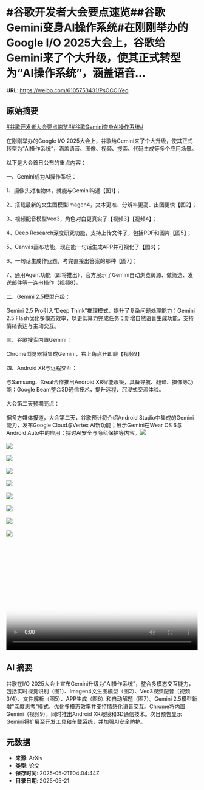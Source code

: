 # #谷歌开发者大会要点速览##谷歌Gemini变身AI操作系统#在刚刚举办的Google I/O 2025大会上，谷歌给Gemini来了个大升级，使其正式转型为“AI操作系统”，涵盖语音...

**URL**: https://weibo.com/6105753431/PsOCOlYeo

## 原始摘要

<a href="https://m.weibo.cn/search?containerid=231522type%3D1%26t%3D10%26q%3D%23%E8%B0%B7%E6%AD%8C%E5%BC%80%E5%8F%91%E8%80%85%E5%A4%A7%E4%BC%9A%E8%A6%81%E7%82%B9%E9%80%9F%E8%A7%88%23&amp;extparam=%23%E8%B0%B7%E6%AD%8C%E5%BC%80%E5%8F%91%E8%80%85%E5%A4%A7%E4%BC%9A%E8%A6%81%E7%82%B9%E9%80%9F%E8%A7%88%23" data-hide=""><span class="surl-text">#谷歌开发者大会要点速览#</span></a><a href="https://m.weibo.cn/search?containerid=231522type%3D1%26t%3D10%26q%3D%23%E8%B0%B7%E6%AD%8CGemini%E5%8F%98%E8%BA%ABAI%E6%93%8D%E4%BD%9C%E7%B3%BB%E7%BB%9F%23&amp;extparam=%23%E8%B0%B7%E6%AD%8CGemini%E5%8F%98%E8%BA%ABAI%E6%93%8D%E4%BD%9C%E7%B3%BB%E7%BB%9F%23" data-hide=""><span class="surl-text">#谷歌Gemini变身AI操作系统#</span></a><br><br>在刚刚举办的Google I/O 2025大会上，谷歌给Gemini来了个大升级，使其正式转型为“AI操作系统”，涵盖语音、图像、视频、搜索、代码生成等多个应用场景。<br><br>以下是大会首日公布的重点内容：<br><br>一、Gemini成为AI操作系统：<br><br>1、摄像头对准物体，就能与Gemini沟通【图1】；<br><br>2、搭载最新的文生图模型Imagen4，文本更准、分辨率更高、出图更快【图2】；<br><br>3、视频配音模型Veo3，角色对白更真实了【视频3】【视频4】；<br><br>4、Deep Research深度研究功能，支持上传文件了，包括PDF和图片【图5】；<br><br>5、Canvas画布功能，现在能一句话生成APP并可视化了【图6】；<br><br>6、一句话生成作业题，考完直接出答案的那种【图7】；<br><br>7、通用Agent功能（即将推出），官方展示了Gemini自动浏览房源、做筛选、发送邮件等一连串操作【视频8】。<br><br>二、Gemini 2.5模型升级： <br><br>Gemini 2.5 Pro引入“Deep Think”推理模式，提升了复杂问题处理能力；Gemini 2.5 Flash优化多模态效率，以更低算力完成任务；新增自然语音生成功能，支持情绪表达与主动交互。<br><br>三、谷歌搜索内置Gemini： <br><br>Chrome浏览器将集成Gemini，右上角点开即聊【视频9】<br><br>四、Android XR与远程交互：  <br><br>与Samsung、Xreal合作推出Android XR智能眼镜，具备导航、翻译、摄像等功能；Google Beam整合3D通信技术，提升远程、沉浸式交流体验。<br><br>大会第二天预期亮点：  <br><br>据多方媒体报道，大会第二天，谷歌预计将介绍Android Studio中集成的Gemini能力，发布Google Cloud与Vertex AI新功能；展示Gemini在Wear OS 6与Android Auto中的应用；探讨AI安全与隐私保护等内容。<img style="" src="https://tvax3.sinaimg.cn/large/006Fd7o3gy1i1mvicuw60g30m80ci4qu.gif" referrerpolicy="no-referrer"><br><br><img style="" src="https://tvax2.sinaimg.cn/large/006Fd7o3gy1i1mvicf0z2g30m80cie85.gif" referrerpolicy="no-referrer"><br><br><img style="" src="https://tvax2.sinaimg.cn/large/006Fd7o3ly1i1mvk6ouabj30zk0k0my9.jpg" referrerpolicy="no-referrer"><br><br><img style="" src="https://tvax2.sinaimg.cn/large/006Fd7o3ly1i1mvk3pfn1j30hs0a0aad.jpg" referrerpolicy="no-referrer"><br><br><img style="" src="https://tvax1.sinaimg.cn/large/006Fd7o3gy1i1mvi58h8dg30m80ci7wh.gif" referrerpolicy="no-referrer"><br><br><img style="" src="https://tvax2.sinaimg.cn/large/006Fd7o3gy1i1mvig8txig30m80cihe3.gif" referrerpolicy="no-referrer"><br><br><img style="" src="https://tvax2.sinaimg.cn/large/006Fd7o3gy1i1mvi65lnsg30m80cinpd.gif" referrerpolicy="no-referrer"><br><br><img style="" src="https://tvax3.sinaimg.cn/large/006Fd7o3ly1i1mvk7q8dtj30yi0jea9x.jpg" referrerpolicy="no-referrer"><br><br><img style="" src="https://tvax2.sinaimg.cn/large/006Fd7o3ly1i1mvk6v9vej30hs0a03yd.jpg" referrerpolicy="no-referrer"><br><br><br clear="both"><div style="clear: both"></div><video controls="controls" poster="https://tvax4.sinaimg.cn/orj480/006Fd7o3ly1i1mvk78uvnj30zk0k0my9.jpg" style="width: 100%"><source src="https://f.video.weibocdn.com/o0/aPgDPV5glx08opAvAUZW010412004rR80E010.mp4?label=mp4_720p&amp;template=1280x720.25.0&amp;ori=0&amp;ps=1CwnkDw1GXwCQx&amp;Expires=1747803821&amp;ssig=L82e4nuZdx&amp;KID=unistore,video"><source src="https://f.video.weibocdn.com/o0/at97XLoQlx08opAvl3Pq010412002koh0E010.mp4?label=mp4_hd&amp;template=852x480.25.0&amp;ori=0&amp;ps=1CwnkDw1GXwCQx&amp;Expires=1747803821&amp;ssig=msE1R5Xr17&amp;KID=unistore,video"><source src="https://f.video.weibocdn.com/o0/yq3UXcqElx08opAvhOJG010412001v2d0E010.mp4?label=mp4_ld&amp;template=640x360.25.0&amp;ori=0&amp;ps=1CwnkDw1GXwCQx&amp;Expires=1747803821&amp;ssig=D7uNgoe93F&amp;KID=unistore,video"><p>视频无法显示，请前往<a href="https://video.weibo.com/show?fid=1034%3A5168677289394193" target="_blank" rel="noopener noreferrer">微博视频</a>观看。</p></video>

## AI 摘要

谷歌在I/O 2025大会上宣布Gemini升级为"AI操作系统"，整合多模态交互能力，包括实时视觉识别（图1）、Imagen4文生图模型（图2）、Veo3视频配音（视频3/4）、文件解析（图5）、APP生成（图6）和自动解题（图7）。Gemini 2.5模型新增"深度思考"模式，优化多模态效率并支持情感化语音交互。Chrome将内置Gemini（视频9），同时推出Android XR眼镜和3D通信技术。次日预告显示Gemini将扩展至开发工具和车载系统，并加强AI安全防护。

## 元数据

- **来源**: ArXiv
- **类型**: 论文
- **保存时间**: 2025-05-21T04:04:44Z
- **目录日期**: 2025-05-21
